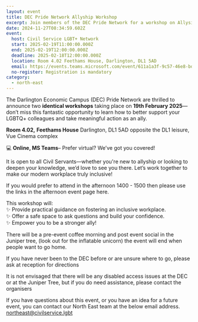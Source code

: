 ```yaml
---
layout: event
title: DEC Pride Network Allyship Workshop
excerpt: Join members of the DEC Pride Network for a workshop on Allysip.
date: 2024-11-27T08:34:59.602Z
event:
  host: Civil Service LGBT+ Network
  start: 2025-02-19T11:00:00.000Z
  end: 2025-02-19T12:00:00.000Z
  deadline: 2025-02-18T12:00:00.000Z
  location: Room 4.02 Feethams House, Darlington, DL1 5AD
  email: https://events.teams.microsoft.com/event/611a1a3f-9c57-46e8-bd4a-b90c8495017d@ed1644c5-05e0-49e6-bc39-fcf7ac51c18c
  no-register: Registration is mandatory
category:
  - north-east
---
```

The Darlington Economic Campus (DEC) Pride Network are thrilled to announce two **identical workshops** taking place on **19th February 2025**—don’t miss this fantastic opportunity to learn how to better support your LGBTQ+ colleagues and take meaningful action as an ally.

**Room 4.02,** **Feethams House** Darlington, DL1 5AD opposite the DL1 leisure, Vue Cinema complex

💻 **Online, MS Teams**– Prefer virtual? We’ve got you covered!

It is open to all Civil Servants—whether you're new to allyship or looking to deepen your knowledge, we’d love to see you there. Let’s work together to make our modern workplace truly inclusive!

I﻿f you would prefer to attend in the afternoon 1400 - 1500 then please use the links in the afternoon event page here.

This workshop will:\
✨ Provide practical guidance on fostering an inclusive workplace.\
✨ Offer a safe space to ask questions and build your confidence.\
✨ Empower you to be a stronger ally!

There will be a pre-event coffee morning and post event social in the Juniper tree, (look out for the inflatable unicorn) the event will end when people want to go home.  

If you have never been to the DEC before or are unsure where to go, please ask at reception for directions

It is not envisaged that there will be any disabled access issues at the DEC or at the Juniper Tree, but if you do need assistance, please contact the organisers

If you have questions about this event, or you have an idea for a future event, you can contact our North East team at the below email address. [northeast@civilservice.lgbt](mailto:northeast@civilservice.lgbt)